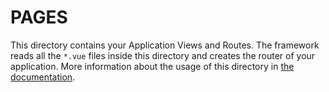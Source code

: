 # PAGES

This directory contains your Application Views and Routes.
The framework reads all the `*.vue` files inside this directory and creates the router of your application.
More information about the usage of this directory in [the documentation](https://nuxtjs.org/guide/routing).
